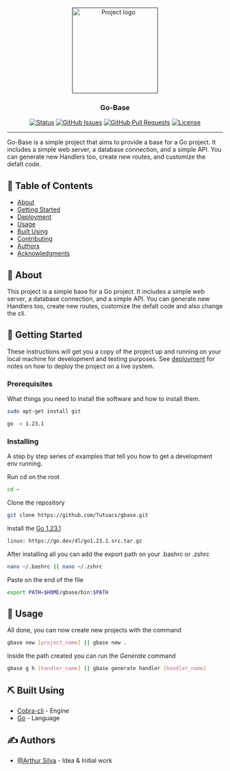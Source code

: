 <p align="center">
  <a href="" rel="noopener">
 <img class="" width=200px height=200px src="https://utfs.io/f/oB0PkguUYigmfpwItcvHJ0FhWIeXPNdfEA8DosjVt5Znw9zc" alt="Project logo"></a>
</p>

<h3 align="center">Go-Base</h3>

<div align="center">

[![Status](https://img.shields.io/badge/status-active-success.svg)]()
[![GitHub Issues](https://img.shields.io/github/issues/kylelobo/The-Documentation-Compendium.svg)](https://github.com/Tutuacs/gbase/issues)
[![GitHub Pull Requests](https://img.shields.io/github/issues-pr/kylelobo/The-Documentation-Compendium.svg)](https://github.com/Tutuacs/gbase/pulls)
[![License](https://img.shields.io/badge/license-MIT-blue.svg)](/LICENSE)

</div>

---

<p align=""> Go-Base is a simple project that aims to provide a base for a Go project. It includes a simple web server, a database connection, and a simple API. You can generate new Handlers too, create new routes, and customize the defalt code.
    <br> 
</p>

## 📝 Table of Contents

- [About](#about)
- [Getting Started](#getting_started)
- [Deployment](#deployment)
- [Usage](#usage)
- [Built Using](#built_using)
- [Contributing](../CONTRIBUTING.md)
- [Authors](#authors)
- [Acknowledgments](#acknowledgement)

## 🧐 About <a name = "about"></a>

This project is a simple base for a Go project. It includes a simple web server, a database connection, and a simple API. You can generate new Handlers too, create new routes, customize the defalt code and also change the cli.

## 🏁 Getting Started <a name = "getting_started"></a>

These instructions will get you a copy of the project up and running on your local machine for development and testing purposes. See [deployment](#deployment) for notes on how to deploy the project on a live system.

### Prerequisites

What things you need to install the software and how to install them.

```bash
sudo apt-get install git
```
```bash
go -v 1.23.1
```

### Installing

A step by step series of examples that tell you how to get a development env running.

Run cd on the root

```bash
cd ~
```
Clone the repository

```bash
git clone https://github.com/Tutuacs/gbase.git
```
Install the [Go 1.23.1](https://go.dev/dl/)

```bash
linux: https://go.dev/dl/go1.23.1.src.tar.gz
```

After installing all you can add the export path on your .bashrc or .zshrc

```bash
nano ~/.bashrc || nano ~/.zshrc
```

Paste on the end of the file
```bash
export PATH=$HOME/gbase/bin:$PATH
```

## 🎈 Usage <a name="usage"></a>

All done, you can now create new projects with the command

```bash
gbase new [project_name] || gbase new .
```
Inside the path created you can run the *Generate* command

```bash
gbase g h [handler_name] || gbase generate handler [handler_name]
```

## ⛏️ Built Using <a name = "built_using"></a>

- [Cobra-cli](https://github.com/spf13/cobra) - Engine
- [Go](https://go.dev/) - Language

## ✍️ Authors <a name = "authors"></a>

- [@Arthur Silva](https://github.com/Tutuacs) - Idea & Initial work
